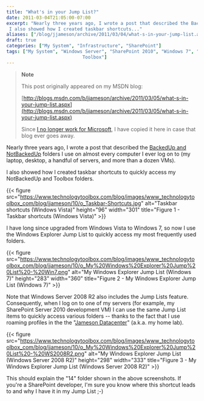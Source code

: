 ```yaml
---
title: "What's in your Jump List?"
date: 2011-03-04T21:05:00-07:00
excerpt: "Nearly three years ago, I wrote a post that described the BackedUp and NotBackedUp folders I use on almost every computer I ever log on to (my laptop, desktop, a handful of servers, and more than a dozen VMs). 
 I also showed how I created taskbar shortcuts..."
aliases: ["/blog/jjameson/archive/2011/03/04/what-s-in-your-jump-list.aspx"]
draft: true
categories: ["My System", "Infrastructure", "SharePoint"]
tags: ["My System", "Windows Server", "SharePoint 2010", "Windows 7", "
                            Toolbox"]
---
```


> **Note**
>
> This post originally appeared on my MSDN blog:
>
> [http://blogs.msdn.com/b/jjameson/archive/2011/03/05/what-s-in-your-jump-list.aspx](http://blogs.msdn.com/b/jjameson/archive/2011/03/05/what-s-in-your-jump-list.aspx)
>
> Since [I no longer work for Microsoft](/blog/jjameson/2011/09/02/last-day-with-microsoft), I have copied it here in case that blog                 ever goes away.

Nearly three years ago, I wrote a post that described the [BackedUp and NotBackedUp](/blog/jjameson/2007/03/21/backedup-and-notbackedup) folders I use on almost every computer I ever log         on to (my laptop, desktop, a handful of servers, and more than a dozen VMs).

I also showed how I created taskbar shortcuts to quickly access my NotBackedUp and         Toolbox folders.

{{< figure
src="https://www.technologytoolbox.com/blog/images/www_technologytoolbox_com/blog/jjameson/10/o_Taskbar-Shortcuts.jpg"
alt="Taskbar shortcuts (Windows Vista)"
height="96"
width="301"
title="Figure 1 - Taskbar shortcuts (Windows Vista)" >}}

I have long since upgraded from Windows Vista to Windows 7, so now I use the Windows         Explorer Jump List to quickly access my most frequently used folders.

{{< figure
src="https://www.technologytoolbox.com/blog/images/www_technologytoolbox_com/blog/jjameson/10/o_My%20Windows%20Explorer%20Jump%20List%20-%20Win7.png"
alt="My Windows Explorer Jump List (Windows 7)"
height="283"
width="360"
title="Figure 2 - My Windows Explorer Jump List (Windows 7)" >}}

Note that Windows Server 2008 R2 also includes the Jump Lists feature. Consequently,         when I log on to one of my servers (for example, my SharePoint Server 2010 development         VM) I can use the same Jump List items to quickly access various folders -- thanks         to the fact that I use roaming profiles in the the "[Jameson
Datacenter](/blog/jjameson/2009/09/13/the-jameson-datacenter)" (a.k.a. my home lab).

{{< figure
src="https://www.technologytoolbox.com/blog/images/www_technologytoolbox_com/blog/jjameson/10/o_My%20Windows%20Explorer%20Jump%20List%20-%20WS2008R2.png"
alt="My Windows Explorer Jump List (Windows Server 2008 R2)"
height="298"
width="333"
title="Figure 3 - My Windows Explorer Jump List (Windows Server 2008 R2)" >}}

This should explain the "14" folder shown in the above screenshots. If you're a         SharePoint developer, I'm sure you know where this shortcut leads to and why I have         it in my Jump List ;-)

